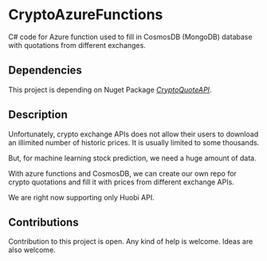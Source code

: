 # CryptoAzureFunctions
C# code for Azure function used to fill in CosmosDB (MongoDB) database with quotations from different exchanges.

## Dependencies
This project is depending on Nuget Package *[CryptoQuoteAPI](../../../CryptoQuoteAPI/)*.


## Description
Unfortunately, crypto exchange APIs does not allow their users to download an illimited number of historic prices. It is usually limited to some thousands.

But, for machine learning stock prediction, we need a huge amount of data.

With azure functions and CosmosDB, we can create our own repo for crypto quotations and fill it with prices from different exchange APIs.

We are right now supporting only Huobi API.


## Contributions
Contribution to this project is open. Any kind of help is welcome. Ideas are also welcome.

